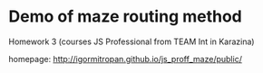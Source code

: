 # Demo of maze routing method
Homework 3 (courses JS Professional from TEAM Int in Karazina) 

homepage: http://igormitropan.github.io/js_proff_maze/public/
